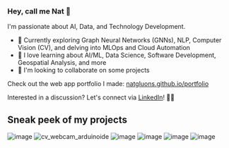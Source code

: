### Hey, call me Nat 👋 

I'm passionate about AI, Data, and Technology Development.

- 🔭 Currently exploring Graph Neural Networks (GNNs), NLP, Computer Vision (CV), and delving into MLOps and Cloud Automation
- 🌱 I love learning about AI/ML, Data Science, Software Development, Geospatial Analysis, and more
- 👯 I'm looking to collaborate on some projects

Check out the web app portfolio I made: [natgluons.github.io/portfolio](https://natgluons.github.io/portfolio/)

Interested in a discussion? Let's connect via [LinkedIn](https://www.linkedin.com/in/kristynatasha/)! 👋🌐 

## Sneak peek of my projects

![image](https://github.com/user-attachments/assets/80ec97db-c08d-4e51-8b10-0f4278008e0b)
![cv_webcam_arduinoide](https://github.com/user-attachments/assets/50fb3d55-1212-4892-a145-4873701d5d9e)
![image](https://github.com/user-attachments/assets/8e4c2284-d559-4df0-b0ae-aa006c8ceca8)
![image](https://github.com/user-attachments/assets/5986079a-7b54-425d-8b98-a435e2dc9bf6)
![image](https://github.com/user-attachments/assets/6c6f0c9a-fc6d-4763-800b-dd8b3383c58e)
![image](https://github.com/user-attachments/assets/6dccc3e5-3137-4715-b287-c6d6b34fc079)

<!--
**kristynatasha/kristynatasha** is a ✨ _special_ ✨ repository because its `README.md` (this file) appears on your GitHub profile.

Here are some ideas to get you started:

- 🔭 I’m currently working on ...
- 🌱 I’m currently learning ...
- 👯 I’m looking to collaborate on ...
- 🤔 I’m looking for help with ...
- 💬 Ask me about ...
- 📫 How to reach me: ...
- 😄 Pronouns: ...
- ⚡ Fun fact: ...
-->
